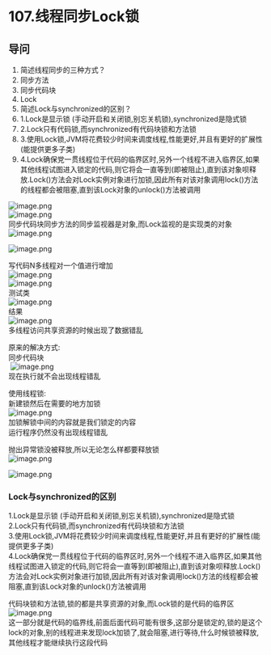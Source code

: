 # 107.线程同步Lock锁

<a name="ka0FY"></a>
## 导问
1. 简述线程同步的三种方式？
  1. 同步方法
  1. 同步代码块
  1. Lock
2. 简述Lock与synchronized的区别？
  1. 1.Lock是显示锁 (手动开启和关闭锁,别忘关机锁),synchronized是隐式锁
  1. 2.Lock只有代码锁,而synchronized有代码块锁和方法锁
  1. 3.使用Lock锁,JVM将花费较少时间来调度线程,性能更好,并且有更好的扩展性(能提供更多子类)
  1. 4.Lock确保党一贯线程位于代码的临界区时,另外一个线程不进入临界区,如果其他线程试图进入锁定的代码,则它将会一直等到(即被阻止),直到该对象呗释放.Lock()方法会对Lock实例对象进行加锁,因此所有对该对象调用lock()方法的线程都会被阻塞,直到该Lock对象的unlock()方法被调用

![image.png](https://cdn.nlark.com/yuque/0/2019/png/349894/1560325829770-d3b8a9b3-62b8-4e27-a19d-91a5ab9cc613.png#align=left&display=inline&height=185&name=image.png&originHeight=369&originWidth=739&size=201560&status=done&width=369.5)<br />![image.png](https://cdn.nlark.com/yuque/0/2019/png/349894/1560325943802-db72e96f-f8e7-4a8d-b854-2e8072a9cb8f.png#align=left&display=inline&height=24&name=image.png&originHeight=48&originWidth=727&size=42723&status=done&width=363.5)<br />同步代码块同步方法的同步监视器是对象,而Lock监视的是实现类的对象<br />![image.png](https://cdn.nlark.com/yuque/0/2019/png/349894/1560325926642-1cd07599-4c23-4302-849f-fbb54a880799.png#align=left&display=inline&height=265&name=image.png&originHeight=529&originWidth=2015&size=346009&status=done&width=1007.5)

![image.png](https://cdn.nlark.com/yuque/0/2019/png/349894/1560325951735-bd1941ac-0b53-493b-800a-5ebe9b7b3a75.png#align=left&display=inline&height=103&name=image.png&originHeight=205&originWidth=375&size=63280&status=done&width=187.5)

写代码N多线程对一个值进行增加<br />![image.png](https://cdn.nlark.com/yuque/0/2019/png/349894/1560326107891-126cdf06-c995-4bbc-8ff7-57a92984d108.png#align=left&display=inline&height=249&name=image.png&originHeight=497&originWidth=1157&size=373351&status=done&width=578.5)<br />![image.png](https://cdn.nlark.com/yuque/0/2019/png/349894/1560326135839-26fc8632-f790-4c4d-810b-a60d1b94262c.png#align=left&display=inline&height=15&name=image.png&originHeight=30&originWidth=1038&size=61222&status=done&width=519)<br />测试类<br />![image.png](https://cdn.nlark.com/yuque/0/2019/png/349894/1560326152949-67a537f2-61fa-4849-997b-cdec1ee1121f.png#align=left&display=inline&height=203&name=image.png&originHeight=406&originWidth=766&size=205957&status=done&width=383)<br />结果<br />![image.png](https://cdn.nlark.com/yuque/0/2019/png/349894/1560326164658-52327552-2d53-4505-a676-d0e8acb6518e.png#align=left&display=inline&height=361&name=image.png&originHeight=722&originWidth=327&size=320256&status=done&width=163.5)<br />多线程访问共享资源的时候出现了数据错乱

原来的解决方式:<br />同步代码块<br /> ![image.png](https://cdn.nlark.com/yuque/0/2019/png/349894/1560326225754-4b9f9457-f127-4c41-a5ed-c12d78c84341.png#align=left&display=inline&height=221&name=image.png&originHeight=442&originWidth=859&size=240350&status=done&width=429.5)<br />现在执行就不会出现线程错乱

使用线程锁:<br />新建锁然后在需要的地方加锁<br />![image.png](https://cdn.nlark.com/yuque/0/2019/png/349894/1560326333829-3c4a81d7-33d8-47c7-969e-a6021190b7cc.png#align=left&display=inline&height=331&name=image.png&originHeight=661&originWidth=1298&size=374370&status=done&width=649)<br />加锁解锁中间的内容就是我们锁定的内容<br />运行程序仍然没有出现线程错乱

抛出异常锁没被释放,所以无论怎么样都要释放锁<br />![image.png](https://cdn.nlark.com/yuque/0/2019/png/349894/1560326441469-c72234a6-3bd8-405d-9aa0-dbb9af391044.png#align=left&display=inline&height=74&name=image.png&originHeight=147&originWidth=1987&size=162810&status=done&width=993.5)

![image.png](https://cdn.nlark.com/yuque/0/2019/png/349894/1560326527434-e12c998b-31b5-410d-9bfb-4d8f6df7cd76.png#align=left&display=inline&height=238&name=image.png&originHeight=475&originWidth=744&size=212529&status=done&width=372)
<a name="g4S5I"></a>
### Lock与synchronized的区别
1.Lock是显示锁 (手动开启和关闭锁,别忘关机锁),synchronized是隐式锁<br />2.Lock只有代码锁,而synchronized有代码块锁和方法锁<br />3.使用Lock锁,JVM将花费较少时间来调度线程,性能更好,并且有更好的扩展性(能提供更多子类)<br />4.Lock确保党一贯线程位于代码的临界区时,另外一个线程不进入临界区,如果其他线程试图进入锁定的代码,则它将会一直等到(即被阻止),直到该对象呗释放.Lock()方法会对Lock实例对象进行加锁,因此所有对该对象调用lock()方法的线程都会被阻塞,直到该Lock对象的unlock()方法被调用


代码块锁和方法锁,锁的都是共享资源的对象,而Lock锁的是代码的临界区<br />![image.png](https://cdn.nlark.com/yuque/0/2019/png/349894/1560326527434-e12c998b-31b5-410d-9bfb-4d8f6df7cd76.png#align=left&display=inline&height=238&name=image.png&originHeight=475&originWidth=744&size=212529&status=done&width=372)<br />这一部分就是代码的临界线,前面后面代码可能有很多,这部分是锁定的,锁的是这个lock的对象,别的线程进来发现lock加锁了,就会阻塞,进行等待,什么时候锁被释放,其他线程才能继续执行这段代码
